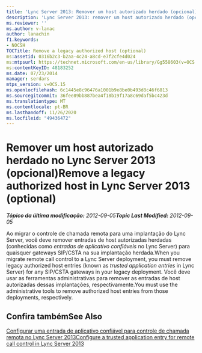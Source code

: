 ```yaml
---
title: 'Lync Server 2013: Remover um host autorizado herdado (opcional)'
description: 'Lync Server 2013: remover um host autorizado herdado (opcional).'
ms.reviewer: ''
ms.author: v-lanac
author: lanachin
f1.keywords:
- NOCSH
TOCTitle: Remove a legacy authorized host (optional)
ms:assetid: 0316b2c3-b2aa-4c24-a8cd-e7f2cfe4d024
ms:mtpsurl: https://technet.microsoft.com/en-us/library/Gg558603(v=OCS.15)
ms:contentKeyID: 48183252
ms.date: 07/23/2014
manager: serdars
mtps_version: v=OCS.15
ms.openlocfilehash: 6c1445e8c96476a1001b9e8be0b493d8c46f6813
ms.sourcegitcommit: 36fee89bb887bea4f18b19f17a8c69daf5bc423d
ms.translationtype: MT
ms.contentlocale: pt-BR
ms.lasthandoff: 11/26/2020
ms.locfileid: "49436472"
---
```

# <a name="remove-a-legacy-authorized-host-in-lync-server-2013-optional"></a><span data-ttu-id="bd590-103">Remover um host autorizado herdado no Lync Server 2013 (opcional)</span><span class="sxs-lookup"><span data-stu-id="bd590-103">Remove a legacy authorized host in Lync Server 2013 (optional)</span></span>

<div data-xmlns="http://www.w3.org/1999/xhtml">

<div class="topic" data-xmlns="http://www.w3.org/1999/xhtml" data-msxsl="urn:schemas-microsoft-com:xslt" data-cs="https://msdn.microsoft.com/">

<div data-asp="https://msdn2.microsoft.com/asp">



</div>

<div id="mainSection">

<div id="mainBody"><span data-ttu-id="bd590-104">

<span> </span></span><span class="sxs-lookup"><span data-stu-id="bd590-104">

<span> </span></span></span>

<span data-ttu-id="bd590-105">_**Tópico da última modificação:** 2012-09-05_</span><span class="sxs-lookup"><span data-stu-id="bd590-105">_**Topic Last Modified:** 2012-09-05_</span></span>

<span data-ttu-id="bd590-106">Ao migrar o controle de chamada remota para uma implantação do Lync Server, você deve remover entradas de host autorizadas herdadas (conhecidas como *entradas de aplicativo confiáveis* no Lync Server) para quaisquer gateways SIP/CSTA na sua implantação herdada.</span><span class="sxs-lookup"><span data-stu-id="bd590-106">When you migrate remote call control to a Lync Server deployment, you must remove legacy authorized host entries (known as *trusted application entries* in Lync Server) for any SIP/CSTA gateways in your legacy deployment.</span></span> <span data-ttu-id="bd590-107">Você deve usar as ferramentas administrativas para remover as entradas de host autorizadas dessas implantações, respectivamente.</span><span class="sxs-lookup"><span data-stu-id="bd590-107">You must use the administrative tools to remove authorized host entries from those deployments, respectively.</span></span>

<div>

## <a name="see-also"></a><span data-ttu-id="bd590-108">Confira também</span><span class="sxs-lookup"><span data-stu-id="bd590-108">See Also</span></span>


[<span data-ttu-id="bd590-109">Configurar uma entrada de aplicativo confiável para controle de chamada remota no Lync Server 2013</span><span class="sxs-lookup"><span data-stu-id="bd590-109">Configure a trusted application entry for remote call control in Lync Server 2013</span></span>](lync-server-2013-configure-a-trusted-application-entry-for-remote-call-control.md)  
  

<span data-ttu-id="bd590-110"></div>

</div>

<span> </span>

</div>

</div>

</span><span class="sxs-lookup"><span data-stu-id="bd590-110"></div>

</div>

<span> </span>

</div>

</div>

</span></span></div>

